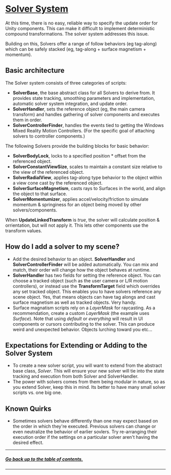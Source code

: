 # [Solver System]()

At this time, there is no easy, reliable way to specify the update order for Unity components. This can make it difficult to implement deterministic compound transformations. The solver system addresses this issue.

Building on this, Solvers offer a range of follow behaviors (eg tag-along) which can be safely stacked (eg, tag-along + surface magnetism + momentum).

## Basic architecture

The Solver system consists of three categories of scripts: 
- **SolverBase**, the base abstract class for all Solvers to derive from. It provides state tracking, smoothing parameters and implementation, automatic solver system integration, and update order.
- **SolverHandler**, sets the reference object (eg, the main camera transform) and handles gathering of solver components and executes them in order.
- **SolverControllerFinder**, handles the events tied to getting the Windows Mixed Reality Motion Controllers. (For the specific goal of attaching solvers to controller components.)

The following Solvers provide the building blocks for basic behavior:
- **SolverBodyLock**, locks to a specified position * offset from the referenced object.
- **SolverConstantViewSize**, scales to maintain a constant size relative to the view of the referenced object.
- **SolverRadialView**, applies tag-along type behavior to the object within a view cone cast by the referenced object.
- **SolverSurfaceMagnetism**, casts rays to Surfaces in the world, and align the object to that surface.
- **SolverMomentumizer**, applies accel/velocity/friction to simulate momentum & springiness for an object being moved by other solvers/components.
 
When **UpdateLinkedTransform** is *true*, the solver will calculate position & orrientation, but will not apply it. This lets other components use the transform values.


## How do I add a solver to my scene?
- Add the desired behavior to an object. **SolverHandler** and **SolverControllerFinder** will be added automatically. You can mix and match, their order will change how the object behaves at runtime.
- **SolverHandler** has two fields for setting the reference object. You can choose a tracked object (such as the user camera or L/R motion controllers), or instead use the **TransformTarget** field which overrides any set tracked object. This enables you to have solvers reference any scene object. Yes, that means objects can have tag alongs and cast surface magnetism as well as tracked objects. Very handy.
- Surface magnatism scripts rely on a *LayerMask* for raycasting. As a recommendation, create a custom *LayerMask* (the example uses *Surface*). Note that using *default* or *everything* will result in UI components or cursors contributing to the solver. This can produce weird and unexpected behavior. Objects lurching toward you etc...


## Expectations for Extending or Adding to the Solver System
- To create a new solver script, you will want to extend from the abstract base class, *Solver*. This will ensure your new solver will tie into the state tracking and execution from both Solver and SolverHandler.
- The power with solvers comes from them being modular in nature, so as you extend Solver, keep this in mind. Its better to have many small solver scripts vs. one big one.


## Known Quirks
- Sometimes solvers behave differently than one may expect based on the order in which they're executed. Previous solvers can change or even neutralize the behavior of earlier sovlers. Try re-arranging their execution order if the settings on a particular solver aren't having the desired effect.


---
##### [Go back up to the table of contents.](../../README.md)
---
